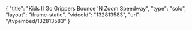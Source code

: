 {
    "title": "Kids II Go Grippers Bounce 'N Zoom Speedway",
    "type": "solo",
    "layout": "iframe-static",
    "videoId": "132813583",
    "url": "\/tvpembed\/132813583"
}
